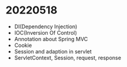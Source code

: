 # 20220518

- DI(Dependency Injection)
- IOC(Inversion Of Control)
- Annotation about Spring MVC
- Cookie
- Session and adaption in servlet
- ServletContext, Session, request, response
